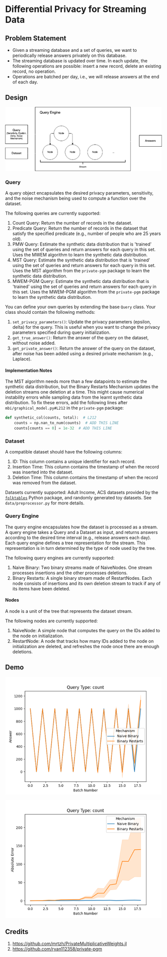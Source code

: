 # Differential Privacy for Streaming Data

## Problem Statement
- Given a streaming database and a set of queries, we want to periodically release answers privately on this database.
- The streaming database is updated over time. In each update, the following operations are possible: insert a new record, delete an existing record, no operation.
- Operations are batched per day, i.e., we will release answers at the end of each day.

## Design

![dp-streaming.png](dp-streaming.png)

### Query 

A query object encapsulates the desired privacy parameters, sensitivity, and the noise mechanism being used to compute a function over the dataset.

The following queries are currently supported:
1. Count Query: Return the number of records in the dataset.
1. Predicate Query: Return the number of records in the dataset that satisfy the specified predicate (e.g., number of people who are 25 years old).
1. PMW Query: Estimate the synthetic data distribution that is 'trained' using the set of queries and return answers for each query in this set. Uses the MWEM algorithm to learn the synthetic data distribution.
1. MST Query: Estimate the synthetic data distribution that is 'trained' using the set of queries and return answers for each query in this set. Uses the MST algorithm from the `private-pgm` package to learn the synthetic data distribution.
1. MWEM-PGM Query: Estimate the synthetic data distribution that is 'trained' using the set of queries and return answers for each query in this set. Uses the MWEM-PGM algorithm from the `private-pgm` package to learn the synthetic data distribution.

You can define your own queries by extending the base `Query` class. Your class should contain the following methods:
1. `set_privacy_parameters()`: Update the privacy parameters (epsilon, delta) for the query. This is useful when you want to change the privacy parameters specified during query initialization. 
2. `get_true_answer()`: Return the answer of the query on the dataset, without noise added.
3. `get_private_answer()`: Return the answer of the query on the dataset, after noise has been added using a desired private mechanism (e.g., Laplace). 

#### Implementation Notes

The MST algorithm needs more than a few datapoints to estimate the synthetic data distribution, but the Binary Restarts Mechanism updates the deletion streams one deletion at a time. This might cause numerical instability errors while sampling data from the learnt synthetic data distribution. 
To fix these errors, add the following lines after `mbi/graphical_model.py#L212` in the `private-pgm` package:
```python
def synthetic_col(counts, total):  # L212
    counts = np.nan_to_num(counts)  # ADD THIS LINE
    counts[counts == 0] = 1e-32  # ADD THIS LINE
```

### Dataset

A compatible dataset should have the following columns:
1. ID: This column contains a unique identifier for each record.
1. Insertion Time: This column contains the timestamp of when the record was inserted into the dataset. 
1. Deletion Time: This column contains the timestamp of when the record was removed from the dataset. 

Datasets currently supported: Adult Income, ACS datasets provided by the [`folktables`](https://github.com/socialfoundations/folktables/tree/main) Python package, and randomly generated toy datasets. See `data/preprocessor.py` for more details.

### Query Engine

The query engine encapsulates how the dataset is processed as a stream. A query engine takes a Query and a Dataset as input, and returns answers according to the desired time interval (e.g., release answers each day). Each query engine defines a tree representation for the stream. This representation is in turn determined by the type of node used by the tree.   

The following query engines are currently supported: 
1. Naive Binary: Two binary streams made of NaiveNodes. One stream processes insertions and the other processes deletions.
1. Binary Restarts: A single binary stream made of RestartNodes. Each node consists of insertions and its own deletion stream to track if any of its items have been deleted. 

#### Nodes

A node is a unit of the tree that represents the dataset stream. 

The following nodes are currently supported: 
1. NaiveNode: A simple node that computes the query on the IDs added to the node on initialization.
1. RestartNode: A node that tracks how many IDs added to the node on initialization are deleted, and refreshes the node once there are enough deletions.

## Demo

![ans_vs_batch.png](save%2Fnb_vs_br_count_eps10_0_10runs_1234oseed%2Fans_vs_batch.png)

![avg_error_vs_batch.png](save%2Fnb_vs_br_count_eps10_0_10runs_1234oseed%2Favg_error_vs_batch.png)

## Credits

1. https://github.com/mrtzh/PrivateMultiplicativeWeights.jl
2. https://github.com/ryan112358/private-pgm